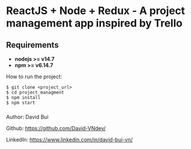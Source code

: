 
# ReactJS + Node + Redux - A project management app inspired by Trello

## Requirements

* **nodejs >= v14.7**
* **npm >= v6.14.7**

How to run the project:
```
$ git clone <project_url> 
$ cd project_managment
$ npm install 
$ npm start
```


### 
Author: David Bui

Github: https://github.com/David-VNdev/

LinkedIn: https://www.linkedin.com/in/david-bui-vn/